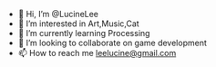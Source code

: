 - 👋 Hi, I’m @LucineLee
- 👀 I’m interested in Art,Music,Cat
- 🌱 I’m currently learning Processing
- 💞️ I’m looking to collaborate on game development
- 📫 How to reach me leelucine@gmail.com

<!---
LucineLee/LucineLee is a ✨ special ✨ repository because its `README.md` (this file) appears on your GitHub profile.
You can click the Preview link to take a look at your changes.
--->
